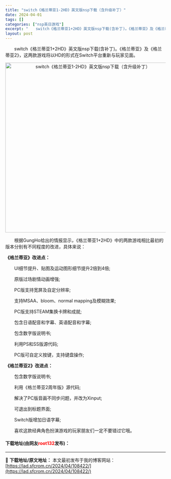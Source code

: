 ```yaml
---
title: "switch《格兰蒂亚1-2HD》英文版nsp下载（含升级补丁）"
date: 2024-04-01
tags: []
categories: ["nsp英日游戏"]
excerpt: "　　switch《格兰蒂亚1+2HD》英文版nsp下载(含补丁)。《格兰蒂亚》及《格兰蒂亚2》，这两款游戏将以HD的形式在Switch平台重新与玩家见面。 　　根据GungHo给出的情报显示，《格兰蒂亚1+2HD》中的两款游戏相比最初的版本分别有不同程度的改进，具体来说： 《格兰蒂亚》改进点： 　　&hellip;"
layout: post
---
```


 <p>　　switch《格兰蒂亚1+2HD》英文版nsp下载(含补丁)。《格兰蒂亚》及《格兰蒂亚2》，这两款游戏将以HD的形式在Switch平台重新与玩家见面。</p> <p align="center"><img align="" border="0" src="https://lad.sfcrom.cn/wp-content/uploads/2024/04/20240401_660a30e956122.webp" width="534" alt="switch《格兰蒂亚1-2HD》英文版nsp下载（含升级补丁）" /></p> <p>　　根据GungHo给出的情报显示，《格兰蒂亚1+2HD》中的两款游戏相比最初的版本分别有不同程度的改进，具体来说：</p> <p><strong>《格兰蒂亚》改进点：</strong></p> <p>　　UI细节提升、贴图及运动图形细节提升2倍到4倍;</p> <p>　　原版过场剧情动画增强;</p> <p>　　PC版支持宽屏及自定分辨率;</p> <p>　　支持MSAA、bloom、normal mapping及模糊效果;</p> <p>　　PC版支持STEAM集换卡牌和成就;</p> <p>　　包含日语配音和字幕、英语配音和字幕;</p> <p>　　包含数字版说明书;</p> <p>　　利用PS和SS版源代码;</p> <p>　　PC版可自定义按键，支持键盘操作;</p> <p><strong>《格兰蒂亚2》改进点：</strong></p> <p>　　包含数字版说明书;</p> <p>　　利用《格兰蒂亚2周年版》源代码;</p> <p>　　解决了PC版音画不同步问题，并改为Xinput;</p> <p>　　可退出到标题界面;</p> <p>　　Switch版增加日语字幕;</p> <p>　　喜欢这款经典角色扮演游戏的玩家朋友们一定不要错过它哦。</p> <p><h4>下载地址(由网友<font color="red">root132</font>发布)：</h4></p> 

---
📖 **下载地址/原文地址：** 本文最初发布于我的博客网站：[https://lad.sfcrom.cn/2024/04/108422/](https://lad.sfcrom.cn/2024/04/108422/)
